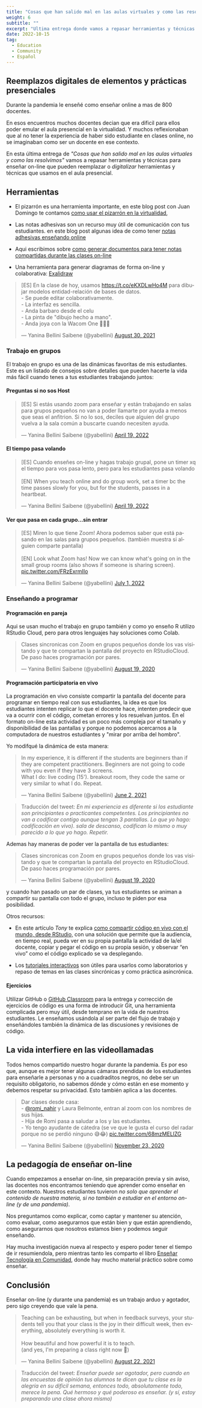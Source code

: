 ```yaml
---
title: "Cosas que han salido mal en las aulas virtuales y como las resolvimos - Entrega 3"
weight: 6
subtitle: ""
excerpt: "Ultima entrega donde vamos a repasar herramientas y técnicas para enseñar on-line que pueden reemplazar o _digitalizar_ herramientas y técnicas que usamos en el aula presencial."
date: 2022-10-15
tag:
  - Education
  - Community
  - Español
---
```


## Reemplazos digitales de elementos y prácticas presenciales

Durante la pandemia le enseñé como enseñar online a mas de 800 docentes.

En esos encuentros muchos docentes decian que era dificil para ellos poder emular el aula presencial en la virtualidad.  Y muchos reflexionaban que al no tener la experiencia de haber sido estudiante en clases online, no se imaginaban como ser un docente en ese contexto.

En esta última entrega de _"Cosas que han salido mal en las aulas virtuales y como las resolvimos"_ vamos a repasar herramientas y técnicas para enseñar on-line que pueden reemplazar o _digitalizar_ herramientas y técnicas que usamos en el aula presencial.

## Herramientas

* El pizarrón es una herramienta importante, en este blog post con Juan Domingo te contamos [como usar el pizarrón en la virtualidad](https://yabellini.netlify.app/blog/2020_pizarron_virtual_es/), 

* Las notas adhesivas son un recurso muy útil de comunicación con tus estudiantes. en este blog post algunas idea de como tener [notas adhesivas enseñando online](https://yabellini.netlify.app/blog/2022_notas_adhesivas_es/) 

* Aqui escribimos sobre [como generar documentos para tener notas compartidas durante las clases on-line](https://yabellini.netlify.app/blog/2020_documentoscompartidos_es/)

* Una herramienta para generar diagramas de forma on-line y colaborativa: [Exalidraw](https://excalidraw.com/)

<blockquote class="twitter-tweet"><p lang="es" dir="ltr">[ES] En la clase de hoy, usamos <a href="https://t.co/eKXDLwHo4M">https://t.co/eKXDLwHo4M</a> para dibujar modelos entidad-relación de bases de datos.<br>- Se puede editar colaborativamente.<br>- La interfaz es sencilla.<br>- Anda barbaro desde el celu<br>- La pinta de &quot;dibujo hecho a mano&quot;.<br>- Anda joya con la Wacom One 🙂🤓🍎</p>&mdash; Yanina Bellini Saibene (@yabellini) <a href="https://twitter.com/yabellini/status/1432376933363372034?ref_src=twsrc%5Etfw">August 30, 2021</a></blockquote> <script async src="https://platform.twitter.com/widgets.js" charset="utf-8"></script> 


### Trabajo en grupos 

El trabajo en grupo es una de las dinámicas favoritas de mis estudiantes.  Este es un listado de consejos sobre detalles que pueden hacerte la vida más fácil cuando tenes a tus estudiantes trabajando juntos:


#### Preguntas si no sos Host

<blockquote class="twitter-tweet"><p lang="es" dir="ltr">[ES] Si estás usando zoom para enseñar y están trabajando en salas para grupos pequeños no van a poder llamarte por ayuda a menos que seas el anfitrion. Si no lo sos, deciles que alguien del grupo vuelva a la sala común a buscarte cuando necesiten ayuda.</p>&mdash; Yanina Bellini Saibene (@yabellini) <a href="https://twitter.com/yabellini/status/1516424854542721031?ref_src=twsrc%5Etfw">April 19, 2022</a></blockquote> <script async src="https://platform.twitter.com/widgets.js" charset="utf-8"></script> 


#### El tiempo pasa volando

<blockquote class="twitter-tweet"><p lang="es" dir="ltr">[ES] Cuando enseñes on-line y hagas trabajo grupal, pone un timer xq el tiempo para vos pasa lento, pero para les estudiantes pasa volando<br><br>[EN] When you teach online and do group work, set a timer bc the time passes slowly for you, but for the students, passes in a heartbeat.</p>&mdash; Yanina Bellini Saibene (@yabellini) <a href="https://twitter.com/yabellini/status/1516402137751826434?ref_src=twsrc%5Etfw">April 19, 2022</a></blockquote> <script async src="https://platform.twitter.com/widgets.js" charset="utf-8"></script> 


#### Ver que pasa en cada grupo...sin entrar 

<blockquote class="twitter-tweet"><p lang="es" dir="ltr">[ES] Miren lo que tiene Zoom! Ahora podemos saber que está pasando en las salas para grupos pequeños. (también muestra si alguien comparte pantalla)<br><br>[EN] Look what Zoom has! Now we can know what&#39;s going on in the small group rooms (also shows if someone is sharing screen). <a href="https://t.co/FRzExrmIIo">pic.twitter.com/FRzExrmIIo</a></p>&mdash; Yanina Bellini Saibene (@yabellini) <a href="https://twitter.com/yabellini/status/1542993489071378432?ref_src=twsrc%5Etfw">July 1, 2022</a></blockquote> <script async src="https://platform.twitter.com/widgets.js" charset="utf-8"></script> 


### Enseñando a programar 

#### Programación en pareja

Aqui se usan mucho el trabajo en grupo también y como yo enseño R utilizo RStudio Cloud, pero para otros lenguajes hay soluciones como Colab.

<blockquote class="twitter-tweet"><p lang="es" dir="ltr">Clases sincronicas con Zoom en grupos pequeños donde los vas visitando y que te compartan la pantalla del proyecto en RStudioCloud. De paso haces programación por pares.</p>&mdash; Yanina Bellini Saibene (@yabellini) <a href="https://twitter.com/yabellini/status/1296109594553520128?ref_src=twsrc%5Etfw">August 19, 2020</a></blockquote> <script async src="https://platform.twitter.com/widgets.js" charset="utf-8"></script> 

#### Programación participatoria en vivo

La programación en vivo consiste compartir la pantalla del docente para programar en tiempo real con sus estudiantes, la idea es que los estudiantes intenten replicar lo que el docente hace, intenten predecir que va a ocurrir con el código, cometan errores y los resuelvan juntos.  En el formato on-line esta actividad es un poco más compleja por el tamaño y disponibilidad de las pantallas y porque no podemos acercarnos a la computadora de nuestros estudiantes y "mirar por arriba del hombro". 

Yo modifqué la dinámica de esta manera:

<blockquote class="twitter-tweet"><p lang="en" dir="ltr">In my experience, it is different if the students are beginners than if they are competent practitioners. Beginners are not going to code with you even if they have 3 screens.<br>What I do: live coding (15&#39;). breakout room, they code the same or very similar to what I do. Repeat.</p>&mdash; Yanina Bellini Saibene (@yabellini) <a href="https://twitter.com/yabellini/status/1400051538584821769?ref_src=twsrc%5Etfw">June 2, 2021</a></blockquote> <script async src="https://platform.twitter.com/widgets.js" charset="utf-8"></script> 

>  Traducción del tweet: _En mi experiencia es diferente si los estudiante son principiantes o practicantes competentes. Los principiantes no van a codificar contigo aunque tengan 3 pantallas. Lo que yo hago: codificación en vivo). sala de descanso, codifican lo mismo o muy parecido a lo que yo hago. Repetir._

Ademas hay maneras de poder ver la pantalla de tus estudiantes:

<blockquote class="twitter-tweet"><p lang="es" dir="ltr">Clases sincronicas con Zoom en grupos pequeños donde los vas visitando y que te compartan la pantalla del proyecto en RStudioCloud. De paso haces programación por pares.</p>&mdash; Yanina Bellini Saibene (@yabellini) <a href="https://twitter.com/yabellini/status/1296109594553520128?ref_src=twsrc%5Etfw">August 19, 2020</a></blockquote> <script async src="https://platform.twitter.com/widgets.js" charset="utf-8"></script> 

y cuando han pasado un par de clases, ya tus estudiantes se animan a compartir su pantalla con todo el grupo, incluso te piden por esa posibilidad.

Otros recursos:

* En este artículo _Tony_ te explica [como compartir código en vivo con el mundo, desde RStudio,](https://bitsandbricks.github.io/post/compartiendo-c%C3%B3digo-en-vivo-con-el-mundo-desde-rstudio/) con una solución que permite que la audiencia, en tiempo real, pueda ver en su propia pantalla la actividad de la/el docente, copiar y pegar el código en su propia sesión, y observar “en vivo” como el código explicado se va desplegando.

* Los [tutoriales interactivos](https://learning-learnr.netlify.app/) son útiles para usarlos como laboratorios y repaso de temas en las clases sincrónicas y como práctica asincrónica. 

#### Ejercicios

Utilizar GitHub o [GitHub Classroom](https://classroom.github.com/classrooms) para la entrega y corrección de ejercicios de código es una forma de introducir Git, una herramienta complicada pero muy útil, desde temprano en la vida de nuestros estudiantes. Le enseñamos usándola al ser parte del flujo de trabajo y enseñándoles también la dinámica de las discusiones y revisiones de código.

## La vida interfiere en las videollamadas

Todos hemos compartido nuestro hogar durante la pandemia.  Es por eso que, aunque es mejor tener algunas cámaras prendidas de los estudiantes para enseñarle a personas y no a cuadraditos negros, no debe ser un requisito obligatorio, no sabemos dónde y cómo están en ese momento y debemos respetar su privacidad.  Esto también aplica a las docentes.

<blockquote class="twitter-tweet"><p lang="es" dir="ltr">Dar clases desde casa:<br>- <a href="https://twitter.com/romi_nahir?ref_src=twsrc%5Etfw">@romi_nahir</a> y Laura Belmonte, entran al zoom con los nombres de sus hijas.<br>- Hija de Romi pasa a saludar a los y las estudiantes.<br>- Yo tengo ayudante de cátedra (se ve que le gusta el curso del radar porque no se perdió ninguno 😅😂) <a href="https://t.co/68mzMELlZG">pic.twitter.com/68mzMELlZG</a></p>&mdash; Yanina Bellini Saibene (@yabellini) <a href="https://twitter.com/yabellini/status/1330914041112518657?ref_src=twsrc%5Etfw">November 23, 2020</a></blockquote> <script async src="https://platform.twitter.com/widgets.js" charset="utf-8"></script> 


## La pedagogía de enseñar on-line 

Cuando empezamos a enseñar on-line, sin preparación previa y sin aviso, las docentes nos encontramos teniendo que aprender como enseñar en este contexto. Nuestros estudiantes tuvieron _no solo que aprender el contenido de nuestra materia, si no también a estudiar en el entorno on-line (y de una pandemia)_.

Nos preguntamos como explicar, como captar y mantener su atención, como evaluar, como asegurarnos que están bien y que están aprendiendo, como asegurarnos que nosotros estamos bien y podemos seguir enseñando.

Hay mucha investigación nueva al respecto y espero poder tener el tiempo de ir resumiendola, pero mientras tanto les comparto el libro [Enseñar Tecnología en Comunidad](https://educarencomunidad.tech/), donde hay mucho material práctico sobre como enseñar.


## Conclusión

Enseñar on-line (y durante una pandemia) es un trabajo arduo y agotador, pero sigo creyendo que vale la pena.

<blockquote class="twitter-tweet"><p lang="en" dir="ltr">Teaching can be exhausting, but when in feedback surveys, your students tell you that your class is the joy in their difficult week, then everything, absolutely everything is worth it.<br><br>How beautiful and how powerful it is to teach.<br>(and yes, I&#39;m preparing a class right now 🍎)</p>&mdash; Yanina Bellini Saibene (@yabellini) <a href="https://twitter.com/yabellini/status/1429550400710053893?ref_src=twsrc%5Etfw">August 22, 2021</a></blockquote> <script async src="https://platform.twitter.com/widgets.js" charset="utf-8"></script> 

> Traducción del tweet: _Enseñar puede ser agotador, pero cuando en las encuestas de opinión tus alumnos te dicen que tu clase es la alegría en su difícil semana, entonces todo, absolutamente todo, merece la pena. Qué hermoso y qué poderoso es enseñar. (y sí, estoy preparando una clase ahora mismo)_

